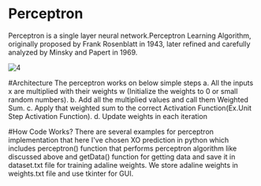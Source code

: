 # Perceptron
Perceptron is a single layer neural network.Perceptron Learning Algorithm, originally proposed by Frank Rosenblatt in 1943, later refined and carefully analyzed by Minsky and Papert in 1969.

![4](https://user-images.githubusercontent.com/47561760/130283139-314cf10f-df33-43c8-ac07-b431f994371b.png)

#Architecture
The perceptron works on below simple steps
a. All the inputs x are multiplied with their weights w (Initialize the weights to 0 or small random numbers).
b. Add all the multiplied values and call them Weighted Sum.
c. Apply that weighted sum to the correct Activation Function(Ex.Unit Step Activation Function).
d. Update weights in each iteration

#How Code Works?
There are several examples for perceptron implementation that here I've chosen XO prediction in python which includes perceptron() function that performs perceptron algorithm like discussed above and getData() function for getting data and save it in dataset.txt file for training adaline weights. We store adaline weights in weights.txt file and use tkinter for GUI.
